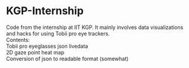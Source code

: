 # KGP-Internship
Code from the internship at IIT KGP. It mainly involves data visualizations and hacks for using Tobii pro eye trackers. <br />
Contents: <br />
Tobii pro eyeglasses json livedata <br />
2D gaze point heat map <br />
Conversion of json to readable format (somewhat) <br />

